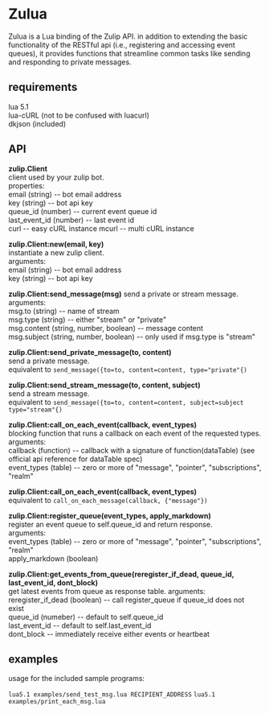 Zulua
=====

Zulua is a Lua binding of the Zulip API. in addition to extending the basic functionality of the RESTful api (i.e., registering and accessing event queues), it provides functions that streamline common tasks like sending and responding to private messages.

requirements
------------
lua 5.1  
lua-cURL (not to be confused with luacurl)  
dkjson (included)

API
---
**zulip.Client**  
client used by your zulip bot.  
properties:  
email (string) -- bot email address  
key (string) -- bot api key  
queue_id (number) -- current event queue id  
last_event_id (number) -- last event id  
curl -- easy cURL instance
mcurl -- multi cURL instance

**zulip.Client:new(email, key)**  
instantiate a new zulip client.  
arguments:  
email (string) -- bot email address  
key (string) -- bot api key

**zulip.Client:send_message(msg)**
send a private or stream message.  
arguments:  
msg.to (string) -- name of stream  
msg.type (string) -- either "stream" or "private"  
msg.content (string, number, boolean) -- message content  
msg.subject (string, number, boolean) -- only used if msg.type is "stream"

**zulip.Client:send_private_message(to, content)**  
send a private message.  
equivalent to `send_message({to=to, content=content, type="private"{)`

**zulip.Client:send_stream_message(to, content, subject)**  
send a stream message.  
equivalent to `send_message({to=to, content=content, subject=subject type="stream"{)`


**zulip.Client:call_on_each_event(callback, event_types)**  
blocking function that runs a callback on each event of the requested types.  
arguments:  
callback (function) -- callback with a signature of function(dataTable) (see official api reference for dataTable spec)  
event_types (table) -- zero or more of "message", "pointer", "subscriptions", "realm"

**zulip.Client:call_on_each_event(callback, event_types)**  
equivalent to `call_on_each_message(callback, {"message"})`

**zulip.Client:register_queue(event_types, apply_markdown)**  
register an event queue to self.queue_id and return response.  
arguments:  
event_types (table) -- zero or more of "message", "pointer", "subscriptions", "realm"  
apply_markdown (boolean)

  **zulip.Client:get_events_from_queue(reregister_if_dead, queue_id, last_event_id, dont_block)**  
get latest events from queue as response table.
arguments:  
reregister_if_dead (boolean) -- call register_queue if queue_id does not exist  
queue_id (numeber) -- default to self.queue_id  
last_event_id -- default to self.last_event_id  
dont_block -- immediately receive either events or heartbeat

examples
--------
usage for the included sample programs:

`lua5.1 examples/send_test_msg.lua RECIPIENT_ADDRESS`
`lua5.1 examples/print_each_msg.lua`
